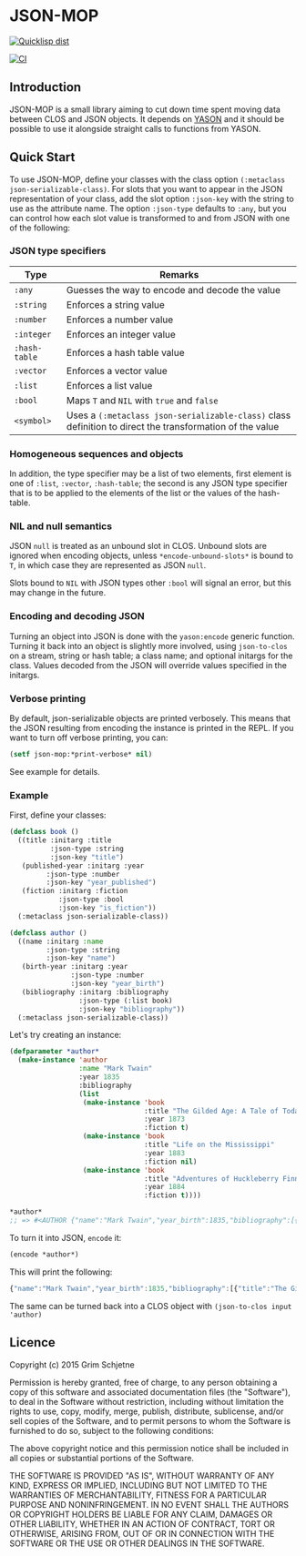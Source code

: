 # JSON-MOP

[![Quicklisp dist](http://quickdocs.org/badge/json-mop.svg)](http://quickdocs.org/json-mop/)

[![CI](https://github.com/gschjetne/json-mop/actions/workflows/CI.yml/badge.svg)](https://github.com/gschjetne/json-mop/actions/workflows/CI.yml)

## Introduction

JSON-MOP is a small library aiming to cut down time spent moving data
between CLOS and JSON objects. It depends on
[YASON](https://github.com/hanshuebner/yason) and it should be
possible to use it alongside straight calls to functions from YASON.

## Quick Start

To use JSON-MOP, define your classes with the class option
`(:metaclass json-serializable-class)`. For slots that you want to appear in
the JSON representation of your class, add the slot option `:json-key`
with the string to use as the attribute name. The option `:json-type`
defaults to `:any`, but you can control how each slot value is
transformed to and from JSON with one of the following:

### JSON type specifiers

Type          | Remarks
--------------|--------------------------------------------
`:any`        | Guesses the way to encode and decode the value 
`:string`     | Enforces a string value
`:number`     | Enforces a number value
`:integer`    | Enforces an integer value
`:hash-table` | Enforces a hash table value
`:vector`     | Enforces a vector value
`:list`       | Enforces a list value
`:bool`       | Maps `T` and `NIL` with `true` and `false`
`<symbol>`    | Uses a `(:metaclass json-serializable-class)` class definition to direct the transformation of the value

### Homogeneous sequences and objects

In addition, the type specifier may be a list of two elements, first
element is one of `:list`, `:vector`, `:hash-table`; the second is any JSON type
specifier that is to be applied to the elements of the list or the values of the hash-table.

### NIL and null semantics

JSON `null` is treated as an unbound slot in CLOS. Unbound slots are
ignored when encoding objects, unless `*encode-unbound-slots*` is
bound to `T`, in which case they are represented as JSON `null`.

Slots bound to `NIL` with JSON types other `:bool` will signal an
error, but this may change in the future.

### Encoding and decoding JSON

Turning an object into JSON is done with the `yason:encode` generic
function. Turning it back into an object is slightly more involved,
using `json-to-clos` on a stream, string or hash table; a class name;
and optional initargs for the class. Values decoded from the JSON will
override values specified in the initargs.

### Verbose printing

By default, json-serializable objects are printed verbosely.
This means that the JSON resulting from encoding the instance is
printed in the REPL.
If you want to turn off verbose printing, you can:

```lisp
(setf json-mop:*print-verbose* nil)
```
See example for details.

### Example

First, define your classes:

```lisp
(defclass book ()
  ((title :initarg :title
          :json-type :string
          :json-key "title")
   (published-year :initarg :year
         :json-type :number
         :json-key "year_published")
   (fiction :initarg :fiction
            :json-type :bool
            :json-key "is_fiction"))
  (:metaclass json-serializable-class))

(defclass author ()
  ((name :initarg :name
         :json-type :string
         :json-key "name")
   (birth-year :initarg :year
               :json-type :number
               :json-key "year_birth")
   (bibliography :initarg :bibliography
                 :json-type (:list book)
                 :json-key "bibliography"))
  (:metaclass json-serializable-class))
```

Let's try creating an instance:

```lisp
(defparameter *author*
  (make-instance 'author
                 :name "Mark Twain"
                 :year 1835
                 :bibliography
                 (list
                  (make-instance 'book
                                 :title "The Gilded Age: A Tale of Today"
                                 :year 1873
                                 :fiction t)
                  (make-instance 'book
                                 :title "Life on the Mississippi"
                                 :year 1883
                                 :fiction nil)
                  (make-instance 'book
                                 :title "Adventures of Huckleberry Finn"
                                 :year 1884
                                 :fiction t))))
```

```lisp
*author*
;; => #<AUTHOR {"name":"Mark Twain","year_birth":1835,"bibliography":[{"title":"The Gilded Age: A Tale of Today","year_published":1873,"is_fiction":true},{"title":"Life on the Mississippi","year_published":1883,"is_fiction":false},{"title":"Adventures of Huckleberry Finn","year_published":1884,"is_fiction":true}]} {100463F1E3}>
```

To turn it into JSON, `encode` it:

```lisp
(encode *author*)
```

This will print the following:

```javascript
{"name":"Mark Twain","year_birth":1835,"bibliography":[{"title":"The Gilded Age: A Tale of Today","year_published":1873,"is_fiction":true},{"title":"Life on the Mississippi","year_published":1883,"is_fiction":false},{"title":"Adventures of Huckleberry Finn","year_published":1884,"is_fiction":true}]}
```

The same can be turned back into a CLOS object with `(json-to-clos input 'author)`

## Licence

Copyright (c) 2015 Grim Schjetne

Permission is hereby granted, free of charge, to any person obtaining
a copy of this software and associated documentation files (the
"Software"), to deal in the Software without restriction, including
without limitation the rights to use, copy, modify, merge, publish,
distribute, sublicense, and/or sell copies of the Software, and to
permit persons to whom the Software is furnished to do so, subject to
the following conditions:

The above copyright notice and this permission notice shall be
included in all copies or substantial portions of the Software.

THE SOFTWARE IS PROVIDED "AS IS", WITHOUT WARRANTY OF ANY KIND,
EXPRESS OR IMPLIED, INCLUDING BUT NOT LIMITED TO THE WARRANTIES OF
MERCHANTABILITY, FITNESS FOR A PARTICULAR PURPOSE AND
NONINFRINGEMENT. IN NO EVENT SHALL THE AUTHORS OR COPYRIGHT HOLDERS BE
LIABLE FOR ANY CLAIM, DAMAGES OR OTHER LIABILITY, WHETHER IN AN ACTION
OF CONTRACT, TORT OR OTHERWISE, ARISING FROM, OUT OF OR IN CONNECTION
WITH THE SOFTWARE OR THE USE OR OTHER DEALINGS IN THE SOFTWARE.
